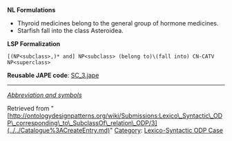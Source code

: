 __NL Formulations__



* Thyroid medicines belong to the general group of hormone medicines.
* Starfish fall into the class Asteroidea.


  

__LSP Formalization__




```
[(NP<subclass>,)* and] NP<subclass> (belong to)\(fall into) CN-CATV NP<superclass>

```

__Reusable JAPE code__: [SC\_3.jape](../../images/9/90/SC_3.jape "SC 3.jape")





---


_[Abbreviation and symbols](../../Community/LSPSymbols.md "Community:LSPSymbols")_





Retrieved from "[http://ontologydesignpatterns.org/wiki/Submissions:Lexico\_Syntactic\_ODP\_corresponding\_to\_SubclassOf\_relation\_ODP/3](../../Catalogue%3ACreateEntry.md)"
 [Category](http://ontologydesignpatterns.org/wiki/Special:Categories "Special:Categories"): [Lexico-Syntactic ODP Case](../../Category/Lexico-Syntactic_ODP_Case.md "Category:Lexico-Syntactic ODP Case")